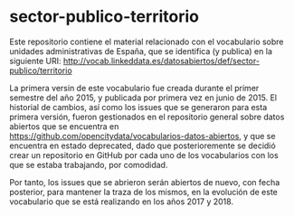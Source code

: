 # sector-publico-territorio
Este repositorio contiene el material relacionado con el vocabulario sobre unidades administrativas de España, que se identifica (y publica) en la siguiente URI: http://vocab.linkeddata.es/datosabiertos/def/sector-publico/territorio

La primera versin de este vocabulario fue creada durante el primer semestre del año 2015, y publicada por primera vez en junio de 2015. El historial de cambios, así como los issues que se generaron para esta primera versión, fueron gestionados en el repositorio general sobre datos abiertos que se encuentra en https://github.com/opencitydata/vocabularios-datos-abiertos, y que se encuentra en estado deprecated, dado que posterioremente se decidió crear un repositorio en GitHub por cada uno de los vocabularios con los que se estaba trabajando, por comodidad.

Por tanto, los issues que se abrieron serán abiertos de nuevo, con fecha posterior, para mantener la traza de los mismos, en la evolución de este vocabulario que se está realizando en los años 2017 y 2018.
